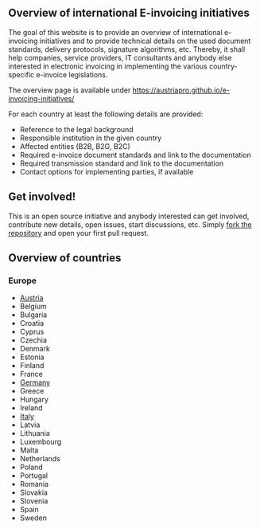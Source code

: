 ## Overview of international E-invoicing initiatives

The goal of this website is to provide an overview of international e-invoicing initiatives and to provide technical details on the used document standards, delivery protocols, signature algorithms, etc. Thereby, it shall help companies, service providers, IT consultants and anybody else interested in electronic invoicing in implementing the various country-specific e-invoice legislations.

The overview page is available under https://austriapro.github.io/e-invoicing-initiatives/

For each country at least the following details are provided:

 * Reference to the legal background
 * Responsible institution in the given country
 * Affected entities (B2B, B2G, B2C)
 * Required e-invoice document standards and link to the documentation
 * Required transmission standard and link to the documentation
 * Contact options for implementing parties, if available


## Get involved!

This is an open source initiative and anybody interested can get involved, contribute new details, open issues, start discussions, etc. Simply [fork the repository](https://github.com/ecosio/e-invoicing-initiatives) and open your first pull request.


## Overview of countries

### Europe

 * [Austria](https://austriapro.github.io/e-invoicing-initiatives/europe/austria)
 * Belgium
 * Bulgaria
 * Croatia
 * Cyprus
 * Czechia
 * Denmark
 * Estonia
 * Finland
 * France
 * [Germany](https://austriapro.github.io/e-invoicing-initiatives/europe/germany)
 * Greece
 * Hungary
 * Ireland
 * [Italy](https://austriapro.github.io/e-invoicing-initiatives/europe/italy)
 * Latvia
 * Lithuania
 * Luxembourg
 * Malta
 * Netherlands
 * Poland
 * Portugal
 * Romania
 * Slovakia
 * Slovenia
 * Spain
 * Sweden

